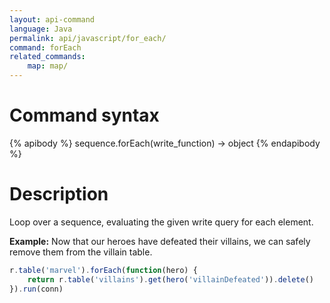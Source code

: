 ```yaml
---
layout: api-command
language: Java
permalink: api/javascript/for_each/
command: forEach
related_commands:
    map: map/
---
```


# Command syntax #

{% apibody %}
sequence.forEach(write_function) &rarr; object
{% endapibody %}

# Description #

Loop over a sequence, evaluating the given write query for each element.

__Example:__ Now that our heroes have defeated their villains, we can safely remove them from the villain table.

```js
r.table('marvel').forEach(function(hero) {
    return r.table('villains').get(hero('villainDefeated')).delete()
}).run(conn)
```
